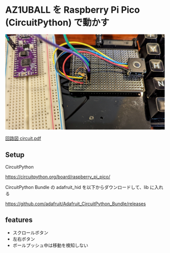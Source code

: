 # AZ1UBALL を Raspberry Pi Pico (CircuitPython) で動かす

![](photo.jpg)

[回路図 circuit.pdf](circuit.pdf)

## Setup

CircuitPython

https://circuitpython.org/board/raspberry_pi_pico/

CircuitPython Bundle の adafruit_hid を以下からダウンロードして、lib に入れる

https://github.com/adafruit/Adafruit_CircuitPython_Bundle/releases

## features

- スクロールボタン
- 左右ボタン
- ボールプッシュ中は移動を検知しない
